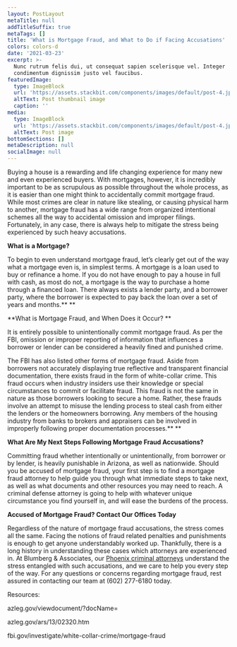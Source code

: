 ```yaml
---
layout: PostLayout
metaTitle: null
addTitleSuffix: true
metaTags: []
title: 'What is Mortgage Fraud, and What to Do if Facing Accusations'
colors: colors-d
date: '2021-03-23'
excerpt: >-
  Nunc rutrum felis dui, ut consequat sapien scelerisque vel. Integer
  condimentum dignissim justo vel faucibus.
featuredImage:
  type: ImageBlock
  url: 'https://assets.stackbit.com/components/images/default/post-4.jpeg'
  altText: Post thumbnail image
  caption: ''
media:
  type: ImageBlock
  url: 'https://assets.stackbit.com/components/images/default/post-4.jpeg'
  altText: Post image
bottomSections: []
metaDescription: null
socialImage: null
---
```

Buying a house is a rewarding and life changing experience for many new and even experienced buyers. With mortgages, however, it is incredibly important to be as scrupulous as possible throughout the whole process, as it is easier than one might think to accidentally commit mortgage fraud. While most crimes are clear in nature like stealing, or causing physical harm to another, mortgage fraud has a wide range from organized intentional schemes all the way to accidental omission and improper filings. Fortunately, in any case, there is always help to mitigate the stress being experienced by such heavy accusations.

**What is a Mortgage?**

To begin to even understand mortgage fraud, let’s clearly get out of the way what a mortgage even is, in simplest terms. A mortgage is a loan used to buy or refinance a home. If you do not have enough to pay a house in full with cash, as most do not, a mortgage is the way to purchase a home through a financed loan. There always exists a lender party, and a borrower party, where the borrower is expected to pay back the loan over a set of years and months.** **

**What is Mortgage Fraud, and When Does it Occur? **

It is entirely possible to unintentionally commit mortgage fraud. As per the FBI, omission or improper reporting of information that influences a borrower or lender can be considered a heavily fined and punished crime.

The FBI has also listed other forms of mortgage fraud. Aside from borrowers not accurately displaying true reflective and transparent financial documentation, there exists fraud in the form of white-collar crime. This fraud occurs when industry insiders use their knowledge or special circumstances to commit or facilitate fraud. This fraud is not the same in nature as those borrowers looking to secure a home. Rather, these frauds involve an attempt to misuse the lending process to steal cash from either the lenders or the homeowners borrowing. Any members of the housing industry from banks to brokers and appraisers can be involved in improperly following proper documentation processes.** **

**What Are My Next Steps Following Mortgage Fraud Accusations?**

Committing fraud whether intentionally or unintentionally, from borrower or by lender, is heavily punishable in Arizona, as well as nationwide. Should you be accused of mortgage fraud, your first step is to find a mortgage fraud attorney to help guide you through what immediate steps to take next, as well as what documents and other resources you may need to reach. A criminal defense attorney is going to help with whatever unique circumstance you find yourself in, and will ease the burdens of the process.

**Accused of Mortgage Fraud? Contact Our Offices Today**

Regardless of the nature of mortgage fraud accusations, the stress comes all the same. Facing the notions of fraud related penalties and punishments is enough to get anyone understandably worked up. Thankfully, there is a long history in understanding these cases which attorneys are experienced in. At Blumberg & Associates, our [Phoenix criminal attorneys](https://www.azblumberglaw.com/phoenix-criminal-attorney/) understand the stress entangled with such accusations, and we care to help you every step of the way. For any questions or concerns regarding mortgage fraud, rest assured in contacting our team at (602) 277-6180 today.

Resources:

azleg.gov/viewdocument/?docName=

azleg.gov/ars/13/02320.htm

fbi.gov/investigate/white-collar-crime/mortgage-fraud
